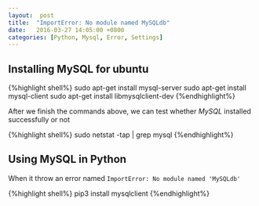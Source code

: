 ```yaml
---
layout:  post
title:  "ImportError: No module named MySQLdb"
date:	2016-03-27 14:05:00 +0800
categories: [Python, Mysql, Error, Settings]
---
```


## Installing MySQL for ubuntu

{%highlight shell%}
sudo apt-get install mysql-server
sudo apt-get install mysql-client
sudo apt-get install libmysqlclient-dev
{%endhighlight%}

After we finish the commands above, we can test whether *MySQL* installed successfully or not

{%highlight shell%}
sudo netstat -tap | grep mysql
{%endhighlight%}

## Using MySQL in Python
When it throw an error named `ImportError: No module named 'MySQLdb'`

{%highlight shell%}
pip3 install mysqlclient
{%endhighlight%}